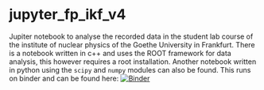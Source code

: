 # jupyter_fp_ikf_v4
Jupiter notebook to analyse the recorded data in the student lab course of the institute of nuclear physics of the Goethe University in Frankfurt.
There is a notebook written in c++ and uses the ROOT framework for data analysis, this however requires a root installation.
Another notebook written in python using the `scipy` and `numpy` modules can also be found. This runs on binder and can be found here: 
[![Binder](https://mybinder.org/badge_logo.svg)](https://mybinder.org/v2/gh/hscheid/jupyter_fp_ikf_v4/main?labpath=Analysis_part3_py.ipynb)

